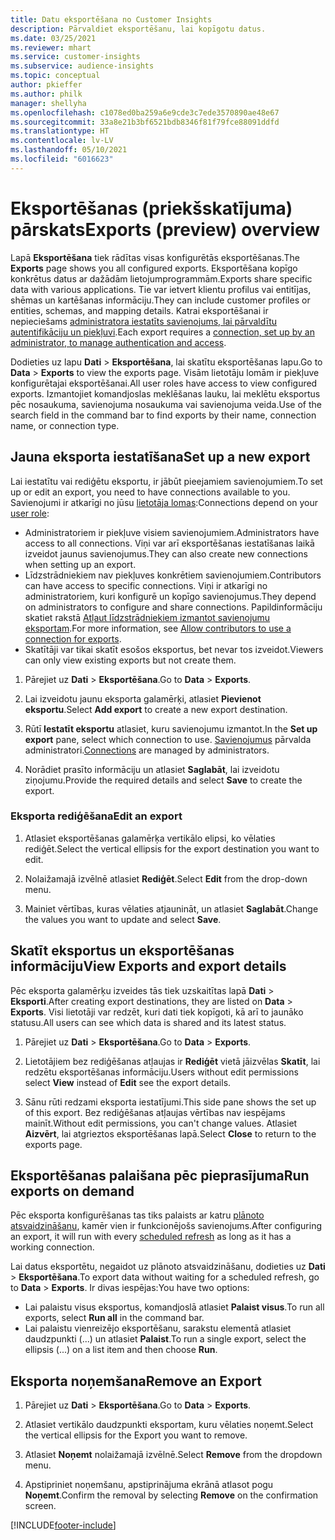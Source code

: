 ```yaml
---
title: Datu eksportēšana no Customer Insights
description: Pārvaldiet eksportēšanu, lai kopīgotu datus.
ms.date: 03/25/2021
ms.reviewer: mhart
ms.service: customer-insights
ms.subservice: audience-insights
ms.topic: conceptual
author: pkieffer
ms.author: philk
manager: shellyha
ms.openlocfilehash: c1078ed0ba259a6e9cde3c7ede3570890ae48e67
ms.sourcegitcommit: 33a8e21b3bf6521bdb8346f81f79fce88091ddfd
ms.translationtype: HT
ms.contentlocale: lv-LV
ms.lasthandoff: 05/10/2021
ms.locfileid: "6016623"
---
```

# <a name="exports-preview-overview"></a><span data-ttu-id="52f6e-103">Eksportēšanas (priekšskatījuma) pārskats</span><span class="sxs-lookup"><span data-stu-id="52f6e-103">Exports (preview) overview</span></span>

<span data-ttu-id="52f6e-104">Lapā **Eksportēšana** tiek rādītas visas konfigurētās eksportēšanas.</span><span class="sxs-lookup"><span data-stu-id="52f6e-104">The **Exports** page shows you all configured exports.</span></span> <span data-ttu-id="52f6e-105">Eksportēšana kopīgo konkrētus datus ar dažādām lietojumprogrammām.</span><span class="sxs-lookup"><span data-stu-id="52f6e-105">Exports share specific data with various applications.</span></span> <span data-ttu-id="52f6e-106">Tie var ietvert klientu profilus vai entitījas, shēmas un kartēšanas informāciju.</span><span class="sxs-lookup"><span data-stu-id="52f6e-106">They can include customer profiles or entities, schemas, and mapping details.</span></span> <span data-ttu-id="52f6e-107">Katrai eksportēšanai ir nepieciešams [administratora iestatīts savienojums, lai pārvaldītu autentifikāciju un piekļuvi](connections.md).</span><span class="sxs-lookup"><span data-stu-id="52f6e-107">Each export requires a [connection, set up by an administrator, to manage authentication and access](connections.md).</span></span>

<span data-ttu-id="52f6e-108">Dodieties uz lapu **Dati** > **Eksportēšana**, lai skatītu eksportēšanas lapu.</span><span class="sxs-lookup"><span data-stu-id="52f6e-108">Go to **Data** > **Exports** to view the exports page.</span></span> <span data-ttu-id="52f6e-109">Visām lietotāju lomām ir piekļuve konfigurētajai eksportēšanai.</span><span class="sxs-lookup"><span data-stu-id="52f6e-109">All user roles have access to view configured exports.</span></span> <span data-ttu-id="52f6e-110">Izmantojiet komandjoslas meklēšanas lauku, lai meklētu eksportus pēc nosaukuma, savienojuma nosaukuma vai savienojuma veida.</span><span class="sxs-lookup"><span data-stu-id="52f6e-110">Use of the search field in the command bar to find exports by their name, connection name, or connection type.</span></span>

## <a name="set-up-a-new-export"></a><span data-ttu-id="52f6e-111">Jauna eksporta iestatīšana</span><span class="sxs-lookup"><span data-stu-id="52f6e-111">Set up a new export</span></span>

<span data-ttu-id="52f6e-112">Lai iestatītu vai rediģētu eksportu, ir jābūt pieejamiem savienojumiem.</span><span class="sxs-lookup"><span data-stu-id="52f6e-112">To set up or edit an export, you need to have connections available to you.</span></span> <span data-ttu-id="52f6e-113">Savienojumi ir atkarīgi no jūsu [lietotāja lomas](permissions.md):</span><span class="sxs-lookup"><span data-stu-id="52f6e-113">Connections depend on your [user role](permissions.md):</span></span>
- <span data-ttu-id="52f6e-114">Administratoriem ir piekļuve visiem savienojumiem.</span><span class="sxs-lookup"><span data-stu-id="52f6e-114">Administrators have access to all connections.</span></span> <span data-ttu-id="52f6e-115">Viņi var arī eksportēšanas iestatīšanas laikā izveidot jaunus savienojumus.</span><span class="sxs-lookup"><span data-stu-id="52f6e-115">They can also create new connections when setting up an export.</span></span>
- <span data-ttu-id="52f6e-116">Līdzstrādniekiem nav piekļuves konkrētiem savienojumiem.</span><span class="sxs-lookup"><span data-stu-id="52f6e-116">Contributors can have access to specific connections.</span></span> <span data-ttu-id="52f6e-117">Viņi ir atkarīgi no administratoriem, kuri konfigurē un kopīgo savienojumus.</span><span class="sxs-lookup"><span data-stu-id="52f6e-117">They depend on administrators to configure and share connections.</span></span> <span data-ttu-id="52f6e-118">Papildinformāciju skatiet rakstā [Atļaut līdzstrādniekiem izmantot savienojumu eksportam](connections.md#allow-contributors-to-use-a-connection-for-exports).</span><span class="sxs-lookup"><span data-stu-id="52f6e-118">For more information, see [Allow contributors to use a connection for exports](connections.md#allow-contributors-to-use-a-connection-for-exports).</span></span>
- <span data-ttu-id="52f6e-119">Skatītāji var tikai skatīt esošos eksportus, bet nevar tos izveidot.</span><span class="sxs-lookup"><span data-stu-id="52f6e-119">Viewers can only view existing exports but not create them.</span></span>

1. <span data-ttu-id="52f6e-120">Pārejiet uz **Dati** > **Eksportēšana**.</span><span class="sxs-lookup"><span data-stu-id="52f6e-120">Go to **Data** > **Exports**.</span></span>

1. <span data-ttu-id="52f6e-121">Lai izveidotu jaunu eksporta galamērķi, atlasiet **Pievienot eksportu**.</span><span class="sxs-lookup"><span data-stu-id="52f6e-121">Select **Add export** to create a new export destination.</span></span>

1. <span data-ttu-id="52f6e-122">Rūtī **Iestatīt eksportu** atlasiet, kuru savienojumu izmantot.</span><span class="sxs-lookup"><span data-stu-id="52f6e-122">In the **Set up export** pane, select which connection to use.</span></span> <span data-ttu-id="52f6e-123">[Savienojumus](connections.md) pārvalda administratori.</span><span class="sxs-lookup"><span data-stu-id="52f6e-123">[Connections](connections.md) are managed by administrators.</span></span> 

1. <span data-ttu-id="52f6e-124">Norādiet prasīto informāciju un atlasiet **Saglabāt**, lai izveidotu ziņojumu.</span><span class="sxs-lookup"><span data-stu-id="52f6e-124">Provide the required details and select **Save** to create the export.</span></span>

### <a name="edit-an-export"></a><span data-ttu-id="52f6e-125">Eksporta rediģēšana</span><span class="sxs-lookup"><span data-stu-id="52f6e-125">Edit an export</span></span>

1. <span data-ttu-id="52f6e-126">Atlasiet eksportēšanas galamērķa vertikālo elipsi, ko vēlaties rediģēt.</span><span class="sxs-lookup"><span data-stu-id="52f6e-126">Select the vertical ellipsis for the export destination you want to edit.</span></span>

1. <span data-ttu-id="52f6e-127">Nolaižamajā izvēlnē atlasiet **Rediģēt**.</span><span class="sxs-lookup"><span data-stu-id="52f6e-127">Select **Edit** from the drop-down menu.</span></span>

1. <span data-ttu-id="52f6e-128">Mainiet vērtības, kuras vēlaties atjaunināt, un atlasiet **Saglabāt**.</span><span class="sxs-lookup"><span data-stu-id="52f6e-128">Change the values you want to update and select **Save**.</span></span>

## <a name="view-exports-and-export-details"></a><span data-ttu-id="52f6e-129">Skatīt eksportus un eksportēšanas informāciju</span><span class="sxs-lookup"><span data-stu-id="52f6e-129">View Exports and export details</span></span>

<span data-ttu-id="52f6e-130">Pēc eksporta galamērķu izveides tās tiek uzskaitītas lapā **Dati** > **Eksporti**.</span><span class="sxs-lookup"><span data-stu-id="52f6e-130">After creating export destinations, they are listed on **Data** > **Exports**.</span></span> <span data-ttu-id="52f6e-131">Visi lietotāji var redzēt, kuri dati tiek kopīgoti, kā arī to jaunāko statusu.</span><span class="sxs-lookup"><span data-stu-id="52f6e-131">All users can see which data is shared and its latest status.</span></span>

1. <span data-ttu-id="52f6e-132">Pārejiet uz **Dati** > **Eksportēšana**.</span><span class="sxs-lookup"><span data-stu-id="52f6e-132">Go to **Data** > **Exports**.</span></span>

1. <span data-ttu-id="52f6e-133">Lietotājiem bez rediģēšanas atļaujas ir **Rediģēt** vietā jāizvēlas **Skatīt**, lai redzētu eksportēšanas informāciju.</span><span class="sxs-lookup"><span data-stu-id="52f6e-133">Users without edit permissions select **View** instead of **Edit** see the export details.</span></span>

1. <span data-ttu-id="52f6e-134">Sānu rūti redzami eksporta iestatījumi.</span><span class="sxs-lookup"><span data-stu-id="52f6e-134">This side pane shows the set up of this export.</span></span> <span data-ttu-id="52f6e-135">Bez rediģēšanas atļaujas vērtības nav iespējams mainīt.</span><span class="sxs-lookup"><span data-stu-id="52f6e-135">Without edit permissions, you can't change values.</span></span> <span data-ttu-id="52f6e-136">Atlasiet **Aizvērt**, lai atgrieztos eksportēšanas lapā.</span><span class="sxs-lookup"><span data-stu-id="52f6e-136">Select **Close** to return to the exports page.</span></span>

## <a name="run-exports-on-demand"></a><span data-ttu-id="52f6e-137">Eksportēšanas palaišana pēc pieprasījuma</span><span class="sxs-lookup"><span data-stu-id="52f6e-137">Run exports on demand</span></span>

<span data-ttu-id="52f6e-138">Pēc eksporta konfigurēšanas tas tiks palaists ar katru [plānoto atsvaidzināšanu](system.md#schedule-tab), kamēr vien ir funkcionējošs savienojums.</span><span class="sxs-lookup"><span data-stu-id="52f6e-138">After configuring an export, it will run with every [scheduled refresh](system.md#schedule-tab) as long as it has a working connection.</span></span>

<span data-ttu-id="52f6e-139">Lai datus eksportētu, negaidot uz plānoto atsvaidzināšanu, dodieties uz **Dati** > **Eksportēšana**.</span><span class="sxs-lookup"><span data-stu-id="52f6e-139">To export data without waiting for a scheduled refresh, go to **Data** > **Exports**.</span></span> <span data-ttu-id="52f6e-140">Ir divas iespējas:</span><span class="sxs-lookup"><span data-stu-id="52f6e-140">You have two options:</span></span>

- <span data-ttu-id="52f6e-141">Lai palaistu visus eksportus, komandjoslā atlasiet **Palaist visus**.</span><span class="sxs-lookup"><span data-stu-id="52f6e-141">To run all exports, select **Run all** in the command bar.</span></span> 
- <span data-ttu-id="52f6e-142">Lai palaistu vienreizējo eksportēšanu, sarakstu elementā atlasiet daudzpunkti (...) un atlasiet **Palaist**.</span><span class="sxs-lookup"><span data-stu-id="52f6e-142">To run a single export, select the ellipsis (...) on a list item and then choose **Run**.</span></span>

## <a name="remove-an-export"></a><span data-ttu-id="52f6e-143">Eksporta noņemšana</span><span class="sxs-lookup"><span data-stu-id="52f6e-143">Remove an Export</span></span>

1. <span data-ttu-id="52f6e-144">Pārejiet uz **Dati** > **Eksportēšana**.</span><span class="sxs-lookup"><span data-stu-id="52f6e-144">Go to **Data** > **Exports**.</span></span>

1. <span data-ttu-id="52f6e-145">Atlasiet vertikālo daudzpunkti eksportam, kuru vēlaties noņemt.</span><span class="sxs-lookup"><span data-stu-id="52f6e-145">Select the vertical ellipsis for the Export you want to remove.</span></span>

1. <span data-ttu-id="52f6e-146">Atlasiet **Noņemt** nolaižamajā izvēlnē.</span><span class="sxs-lookup"><span data-stu-id="52f6e-146">Select **Remove** from the dropdown menu.</span></span>

1. <span data-ttu-id="52f6e-147">Apstipriniet noņemšanu, apstiprinājuma ekrānā atlasot pogu **Noņemt**.</span><span class="sxs-lookup"><span data-stu-id="52f6e-147">Confirm the removal by selecting **Remove** on the confirmation screen.</span></span>


[!INCLUDE[footer-include](../includes/footer-banner.md)]
